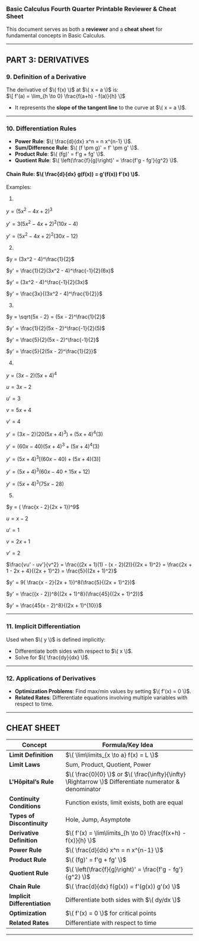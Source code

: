 ### **Basic Calculus Fourth Quarter Printable Reviewer & Cheat Sheet**  
This document serves as both a **reviewer** and a **cheat sheet** for fundamental concepts in Basic Calculus.    

---

## **PART 3: DERIVATIVES**  

### **9. Definition of a Derivative**  
The derivative of $\( f(x) \)$ at $\( x = a \)$ is:  
$\[
f'(a) = \lim_{h \to 0} \frac{f(a+h) - f(a)}{h}
\]$  
- It represents the **slope of the tangent line** to the curve at $\( x = a \)$.  

---

### **10. Differentiation Rules**  
- **Power Rule**: $\( \frac{d}{dx} x^n = n x^{n-1} \)$.  
- **Sum/Difference Rule**: $\( (f \pm g)' = f' \pm g' \)$.  
- **Product Rule**: $\( (fg)' = f'g + fg' \)$.  
- **Quotient Rule**: $\( \left(\frac{f}{g}\right)' = \frac{f'g - fg'}{g^2} \)$.
  
#### **Chain Rule**: $\( \frac{d}{dx} g(f(x)) = g'(f(x)) f'(x) \)$.  

Examples:

1.

$y = (5x^2 - 4x + 2)^3$

$y' = 3(5x^2 - 4x + 2)^2(10x - 4)$

$y' = (5x^2 - 4x + 2)^2(30x - 12)$

2.

$y = (3x^2 - 4)^\frac{1}{2}$

$y' = \frac{1}{2}(3x^2 - 4)^\frac{-1}{2}(6x)$

$y' = (3x^2 - 4)^\frac{-1}{2}(3x)$

$y' = \frac{3x}{(3x^2 - 4)^\frac{1}{2}}$

3.

$y = \sqrt{5x - 2} = (5x - 2)^\frac{1}{2}$

$y' = \frac{1}{2}(5x - 2)^\frac{-1}{2}(5)$

$y' = \frac{5}{2}(5x - 2)^\frac{-1}{2}$

$y' = \frac{5}{2(5x - 2)^\frac{1}{2}}$

4.

$y = (3x - 2)(5x + 4)^4$

$u = 3x - 2$

$u' = 3$

$v = 5x + 4$

$v' = 4$

$y' = (3x - 2)(20(5x + 4)^3) + (5x + 4)^4(3)$

$y' = (60x - 40)(5x + 4)^3 + (5x + 4)^4(3)$

$y' = (5x + 4)^3[(60x - 40) + (5x + 4)(3)]$

$y' = (5x + 4)^3(60x - 40 + 15x + 12)$

$y' = (5x + 4)^3(75x - 28)$

5.

$y = ( \frac{x - 2}{2x + 1})^9$

$u = x - 2$

$u' = 1$

$v = 2x + 1$

$v' = 2$

$\frac{vu' - uv'}{v^2} = \frac{(2x + 1)(1) - (x - 2)(2)}{(2x + 1)^2} = \frac{2x + 1 - 2x + 4}{(2x + 1)^2} = \frac{5}{(2x + 1)^2}$

$y' = 9( \frac{x - 2}{2x + 1})^8(\frac{5}{(2x + 1)^2})$

$y' = \frac({x - 2})^8{(2x + 1)^8}(\frac{45}{(2x + 1)^2)}$

$y' = \frac{45(x - 2)^8}{(2x + 1)^{10}}$

---

### **11. Implicit Differentiation**  
Used when $\( y \)$ is defined implicitly:  
- Differentiate both sides with respect to $\( x \)$.  
- Solve for $\( \frac{dy}{dx} \)$.  

---

### **12. Applications of Derivatives**  
- **Optimization Problems**: Find max/min values by setting $\( f'(x) = 0 \)$.  
- **Related Rates**: Differentiate equations involving multiple variables with respect to time.  

---

## **CHEAT SHEET**  

| Concept | Formula/Key Idea |
|---------|-----------------|
| **Limit Definition** | $\( \lim\limits_{x \to a} f(x) = L \)$ |
| **Limit Laws** | Sum, Product, Quotient, Power |
| **L'Hôpital’s Rule** | $\( \frac{0}{0} \)$ or $\( \frac{\infty}{\infty} \Rightarrow \)$ Differentiate numerator & denominator |
| **Continuity Conditions** | Function exists, limit exists, both are equal |
| **Types of Discontinuity** | Hole, Jump, Asymptote |
| **Derivative Definition** | $\( f'(x) = \lim\limits_{h \to 0} \frac{f(x+h) - f(x)}{h} \)$ |
| **Power Rule** | $\( \frac{d}{dx} x^n = n x^{n-1} \)$ |
| **Product Rule** | $\( (fg)' = f'g + fg' \)$ |
| **Quotient Rule** | $\( \left(\frac{f}{g}\right)' = \frac{f'g - fg'}{g^2} \)$ |
| **Chain Rule** | $\( \frac{d}{dx} f(g(x)) = f'(g(x)) g'(x) \)$ |
| **Implicit Differentiation** | Differentiate both sides with $\( dy/dx \)$ |
| **Optimization** | $\( f'(x) = 0 \)$ for critical points |
| **Related Rates** | Differentiate with respect to time |

---

